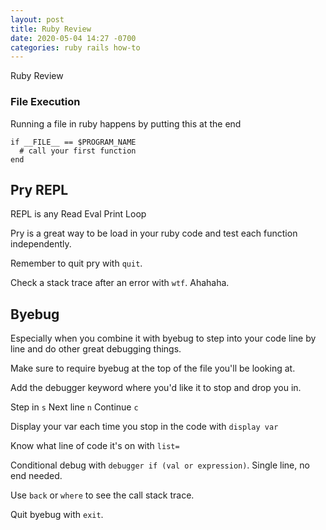 ```yaml
---
layout: post
title: Ruby Review
date: 2020-05-04 14:27 -0700
categories: ruby rails how-to
---
```


Ruby Review

### File Execution

Running a file in ruby happens by putting this at the end

```
if __FILE__ == $PROGRAM_NAME
  # call your first function
end
```

## Pry REPL

REPL is any Read Eval Print Loop

Pry is a great way to be load in your ruby code and test each function independently.

Remember to quit pry with `quit`.

Check a stack trace after an error with `wtf`. Ahahaha.

## Byebug

Especially when you combine it with byebug to step into your code line by line and do other great debugging things.

Make sure to require byebug at the top of the file you'll be looking at.

Add the debugger keyword where you'd like it to stop and drop you in.

Step in `s`
Next line `n`
Continue `c`

Display your var each time you stop in the code with `display var`

Know what line of code it's on with `list=`

Conditional debug with `debugger if (val or expression)`. Single line, no end needed.

Use `back` or `where` to see the call stack trace.

Quit byebug with `exit`.